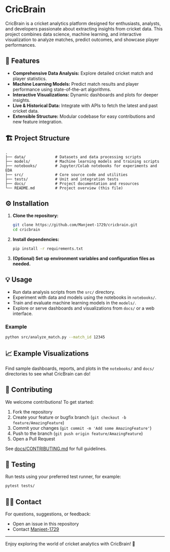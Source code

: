 # CricBrain

CricBrain is a cricket analytics platform designed for enthusiasts, analysts, and developers passionate about extracting insights from cricket data. This project combines data science, machine learning, and interactive visualization to analyze matches, predict outcomes, and showcase player performances.

## 🚀 Features

- **Comprehensive Data Analysis:** Explore detailed cricket match and player statistics.
- **Machine Learning Models:** Predict match results and player performance using state-of-the-art algorithms.
- **Interactive Visualizations:** Dynamic dashboards and plots for deeper insights.
- **Live & Historical Data:** Integrate with APIs to fetch the latest and past cricket data.
- **Extensible Structure:** Modular codebase for easy contributions and new feature integration.

## 🏗️ Project Structure

```
.
├── data/             # Datasets and data processing scripts
├── models/           # Machine learning models and training scripts
├── notebooks/        # Jupyter/Colab notebooks for experiments and EDA
├── src/              # Core source code and utilities
├── tests/            # Unit and integration tests
├── docs/             # Project documentation and resources
└── README.md         # Project overview (this file)
```

## ⚙️ Installation

1. **Clone the repository:**
   ```bash
   git clone https://github.com/Manjeet-1729/cricbrain.git
   cd cricbrain
   ```

2. **Install dependencies:**
   ```bash
   pip install -r requirements.txt
   ```

3. **(Optional) Set up environment variables and configuration files as needed.**

## 💡 Usage

- Run data analysis scripts from the `src/` directory.
- Experiment with data and models using the notebooks in `notebooks/`.
- Train and evaluate machine learning models in the `models/`.
- Explore or serve dashboards and visualizations from `docs/` or a web interface.

### Example

```bash
python src/analyze_match.py --match_id 12345
```

## 📈 Example Visualizations

Find sample dashboards, reports, and plots in the `notebooks/` and `docs/` directories to see what CricBrain can do!

## 🤝 Contributing

We welcome contributions! To get started:

1. Fork the repository
2. Create your feature or bugfix branch (`git checkout -b feature/AmazingFeature`)
3. Commit your changes (`git commit -m 'Add some AmazingFeature'`)
4. Push to the branch (`git push origin feature/AmazingFeature`)
5. Open a Pull Request

See [docs/CONTRIBUTING.md](docs/CONTRIBUTING.md) for full guidelines.

## 🧪 Testing

Run tests using your preferred test runner, for example:
```bash
pytest tests/
```

## 🙋‍♂️ Contact

For questions, suggestions, or feedback:
- Open an issue in this repository
- Contact [Manjeet-1729](https://github.com/Manjeet-1729)

---

Enjoy exploring the world of cricket analytics with CricBrain! 🏏
